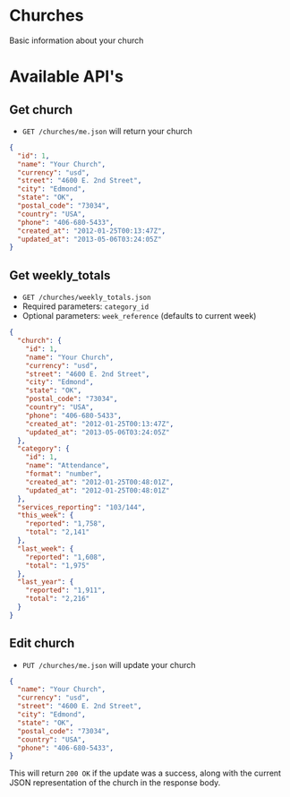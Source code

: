# Churches

Basic information about your church

# Available API's


## Get church

* `GET /churches/me.json` will return your church

```json
{
  "id": 1,
  "name": "Your Church",
  "currency": "usd",
  "street": "4600 E. 2nd Street",
  "city": "Edmond",
  "state": "OK",
  "postal_code": "73034",
  "country": "USA",
  "phone": "406-680-5433",
  "created_at": "2012-01-25T00:13:47Z",
  "updated_at": "2013-05-06T03:24:05Z"
}
```

## Get weekly_totals

* `GET /churches/weekly_totals.json`
* Required parameters: ```category_id```
* Optional parameters: ```week_reference``` (defaults to current week)

```json
{
  "church": {
    "id": 1,
    "name": "Your Church",
    "currency": "usd",
    "street": "4600 E. 2nd Street",
    "city": "Edmond",
    "state": "OK",
    "postal_code": "73034",
    "country": "USA",
    "phone": "406-680-5433",
    "created_at": "2012-01-25T00:13:47Z",
    "updated_at": "2013-05-06T03:24:05Z"
  },
  "category": {
    "id": 1,
    "name": "Attendance",
    "format": "number",
    "created_at": "2012-01-25T00:48:01Z",
    "updated_at": "2012-01-25T00:48:01Z"
  },
  "services_reporting": "103/144",
  "this_week": {
    "reported": "1,758",
    "total": "2,141"
  },
  "last_week": {
    "reported": "1,608",
    "total": "1,975"
  },
  "last_year": {
    "reported": "1,911",
    "total": "2,216"
  }
}
```

## Edit church

* `PUT /churches/me.json` will update your church

```json
{
  "name": "Your Church",
  "currency": "usd",
  "street": "4600 E. 2nd Street",
  "city": "Edmond",
  "state": "OK",
  "postal_code": "73034",
  "country": "USA",
  "phone": "406-680-5433",
}
```

This will return ```200 OK``` if the update was a success, along with the current JSON representation of the church in the response body.
